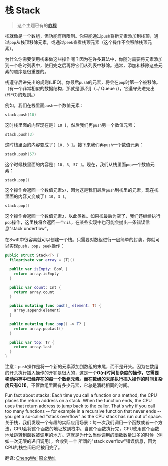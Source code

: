 # 栈 Stack

> 这个主题已有的[教程](https://www.raywenderlich.com/149213/swift-algorithm-club-swift-stack-data-structure)

栈就像是一个数组，但功能有所限制。你只能通过`push`将新元素添加到栈顶，通过`pop`从栈顶移除元素，或通过`peek`查看栈顶元素（这个操作不会移除栈顶元素）。

为什么你需要使用栈来做这些操作呢？因为在许多算法中，你随时需要将元素添加到一个临时列表中，使用完之后再将它们从列表中移除。通常，添加和移除这些元素的顺序是很重要的。

栈遵守后进先出的规则(LIFO)。你最后`push`的元素，将会在`pop`时第一个被移除。（有一个非常相似的数据结构，那就是[队列]（../ Queue /），它遵守先进先出(FIFO)的规则。）

例如，我们在栈里面`push`一个数值元素：

```swift
stack.push(10)
```

这时栈里面的内容现在是`[ 10 ]`，然后我们再`push`另一个数值元素：

```swift
stack.push(3)
```

这时栈里面的内容变成了`[ 10, 3 ]`。接下来我们再`push`一个数值元素：

```swift
stack.push(57)
```

这个时候栈里面的内容是`[ 10, 3, 57 ]`。现在，我们从栈里面`pop`一个数值元素：

```swift
stack.pop()
```

这个操作会返回一个数值元素`57`，因为这是我们最后`push`到栈里的元素，现在栈里面的内容又变成了`[ 10, 3 ]`。

```swift
stack.pop()
```

这个操作会返回一个数值元素`3`，以此类推。如果栈最后为空了，我们还继续执行`pop`操作，这里栈将会返回一个`nil`，在某些实现中也可能会抛出一条错误信息"stack underflow"。

在Swift中很容易就可以创建一个栈。只需要对数组进行一层简单的封装，你就可以实现`push`，`pop`，`peek`操作：

```swift
public struct Stack<T> {
  fileprivate var array = [T]()

  public var isEmpty: Bool {
    return array.isEmpty
  }

  public var count: Int {
    return array.count
  }

  public mutating func push(_ element: T) {
    array.append(element)
  }

  public mutating func pop() -> T? {
    return array.popLast()
  }

  public var top: T? {
    return array.last
  }
}
```

注意：`push`操作是将一个新的元素添加到数组的末尾，而不是开头。因为在数组的开头执行插入操作的开销是很大的，这是一个**O(n)**时间复杂度的操作，它需要移动内存中已经存在的每一个数组元素。而在数组的末尾执行插入操作的时间复杂度只有**O(1)**，不管数组里面有多少元素，它总是消耗相同的时间。

Fun fact about stacks: Each time you call a function or a method, the CPU places the return address on a stack. When the function ends, the CPU uses that return address to jump back to the caller. That's why if you call too many functions -- for example in a recursive function that never ends -- you get a so-called "stack overflow" as the CPU stack has run out of space.
关于栈，我们发现一个有趣的实际应用场景：每一次我们调用一个函数或者一个方法，CPU会将这个函数的地址放到栈中。当这个函数执行完，CPU使用这个函数地址跳转到函数被调用的地方。这就是为什么当你调用的函数数量过多的时候（例如一次无限的递归调用），会收到一个 所谓的"stack overflow"错误信息，因为CPU的栈空间已经被用完了。

翻译: [ChengWei](https://github.com/WeiweiYuan810) 
[原文地址](https://github.com/raywenderlich/swift-algorithm-club/blob/master/Stack/README.markdown)
